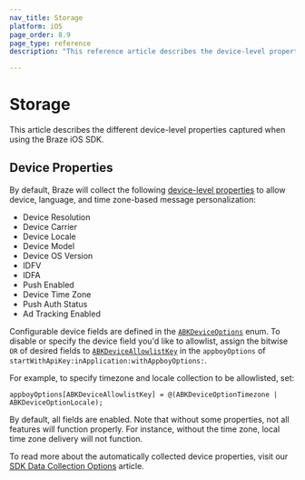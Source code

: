 ```yaml
---
nav_title: Storage
platform: iOS
page_order: 8.9
page_type: reference
description: "This reference article describes the device-level properties captured by the Braze iOS SDK."

---
```


# Storage

This article describes the different device-level properties captured when using the Braze iOS SDK.

## Device Properties

By default, Braze will collect the following [device-level properties](https://github.com/Appboy/appboy-ios-sdk/blob/16e893f2677af7de905b927505d4101c6fb2091d/AppboyKit/headers/AppboyKitLibrary/Appboy.h#L181) to allow device, language, and time zone-based message personalization:

* Device Resolution
* Device Carrier
* Device Locale
* Device Model
* Device OS Version
* IDFV
* IDFA
* Push Enabled
* Device Time Zone
* Push Auth Status
* Ad Tracking Enabled

Configurable device fields are defined in the [`ABKDeviceOptions`](https://github.com/Appboy/appboy-ios-sdk/blob/4390e9eac8401bccdb81b053fa54eb87b1f6fcaa/Appboy-tvOS-SDK/AppboyTVOSKit.framework/Headers/Appboy.h#L179) enum. To disable or specify the device field you'd like to allowlist, assign the bitwise `OR` of desired fields to [`ABKDeviceAllowlistKey`](https://github.com/Appboy/appboy-ios-sdk/blob/fed071000722673754da288cace15c1ff8aca432/AppboyKit/include/Appboy.h#L148) in the `appboyOptions` of `startWithApiKey:inApplication:withAppboyOptions:`.

For example, to specify timezone and locale collection to be allowlisted, set:
```
appboyOptions[ABKDeviceAllowlistKey] = @(ABKDeviceOptionTimezone | ABKDeviceOptionLocale);
```

By default, all fields are enabled. Note that without some properties, not all features will function properly. For instance, without the time zone, local time zone delivery will not function.

To read more about the automatically collected device properties, visit our [SDK Data Collection Options]({{site.baseurl}}/user_guide/data_and_analytics/user_data_collection/sdk_data_collection/) article. 
